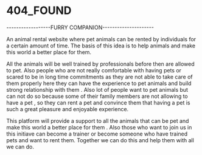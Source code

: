 # 404_FOUND
------------------FURRY COMPANION---------------------









An animal rental website where pet animals can be rented by individuals for a certain amount of time. The basis of this idea is to help animals and make this world a better place for them. 





All the animals will be well trained by professionals before then are allowed to pet. Also people who are not really comfortable with having pets or scared to be in long time commitments as they are not able to take care of them properly here they can have the experience to pet animals and build strong relationship with them . Also lot of people want to pet animals but can not do so because some of their family members are not allowing to have a pet , so they can rent a pet and convince them that having a pet is such a great pleasure and enjoyable experience.




This platform will provide a support to all the animals that can be pet and make this world a better place for them .
Also those who want to join us in this initiave can become a trainer or become someone who have trained pets and want to rent them. 
Together we can do this and help them with all we can do.
